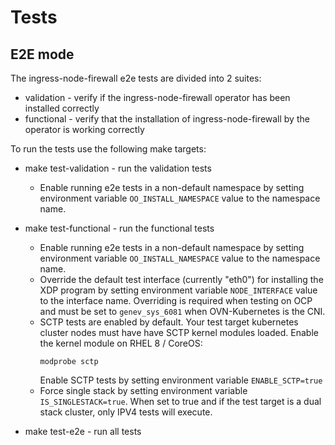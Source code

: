 # Tests

## E2E mode

The ingress-node-firewall e2e tests are divided into 2 suites:
- validation - verify if the ingress-node-firewall operator has been installed correctly
- functional - verify that the installation of ingress-node-firewall by the operator is working correctly

To run the tests use the following make targets:
- make test-validation - run the validation tests
    - Enable running e2e tests in a non-default namespace by setting environment variable `OO_INSTALL_NAMESPACE` value to the namespace name.
- make test-functional - run the functional tests
    - Enable running e2e tests in a non-default namespace by setting environment variable `OO_INSTALL_NAMESPACE` value to the namespace name.
    - Override the default test interface (currently "eth0") for installing the XDP program by setting environment variable `NODE_INTERFACE` value to the interface name. Overriding is required when testing on OCP and must be set to `genev_sys_6081` when OVN-Kubernetes is the CNI.
    - SCTP tests are enabled by default. Your test target kubernetes cluster nodes must have have SCTP kernel modules loaded.
      Enable the kernel module on RHEL 8 / CoreOS:
      ```shell
      modprobe sctp
      ```
      Enable SCTP tests by setting environment variable `ENABLE_SCTP=true`
    - Force single stack by setting environment variable `IS_SINGLESTACK=true`. When set to true and if the test target is a dual stack cluster, only IPV4 tests will execute.

- make test-e2e - run all tests
